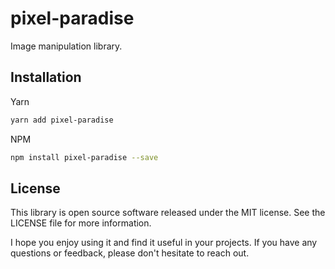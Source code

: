 <!-- infuser start title -->
# pixel-paradise
<!-- infuser end title -->

<!-- infuser start description -->
Image manipulation library.
<!-- infuser end description -->

<!-- infuser start installation -->  
  
## Installation  
Yarn  
```bash  
yarn add pixel-paradise  
```  
NPM  
```bash  
npm install pixel-paradise --save  
```  
  
<!-- infuser end installation -->

<!-- infuser start usage -->
<!-- infuser end usage -->

<!-- infuser start development -->
<!-- infuser end development -->

<!-- infuser start notes -->
<!-- infuser end notes -->

<!-- infuser start license -->  
  
## License  

This library is open source software released under the MIT license. See the LICENSE file for more information.

I hope you enjoy using it and find it useful in your projects. If you have any questions or feedback, please don't hesitate to reach out.
  
  
<!-- infuser end license -->
